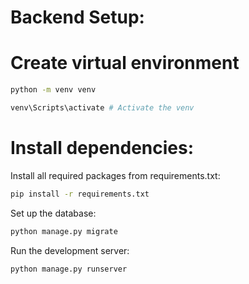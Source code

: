 # Backend Setup:
# Create virtual environment
```bash
python -m venv venv
```

```bash
venv\Scripts\activate # Activate the venv
```

# Install dependencies:
Install all required packages from requirements.txt:
```bash
pip install -r requirements.txt
```
Set up the database:
```bash
python manage.py migrate
```
Run the development server:
```bash
python manage.py runserver
```
